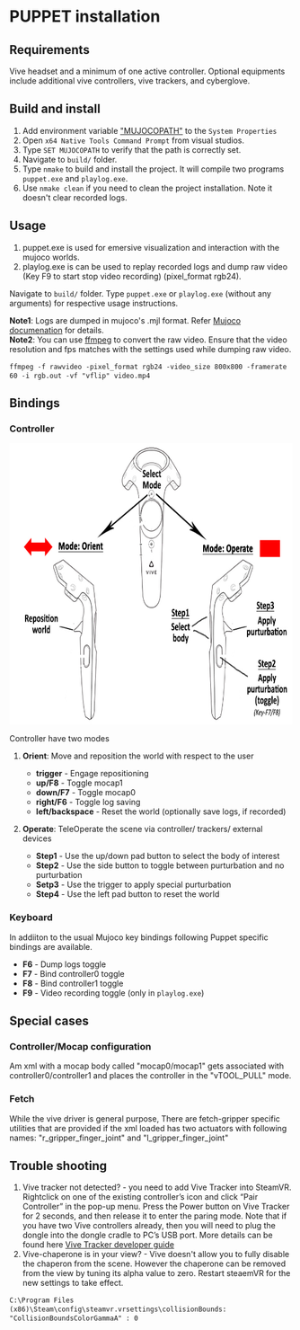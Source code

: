 # PUPPET installation

## Requirements
Vive headset and a minimum of one active controller. Optional equipments include additional vive controllers, vive trackers, and cyberglove.

## Build and install
1. Add environment variable ["MUJOCOPATH"](..//gallery//adding_system_variables.jpg) to the `System Properties`
2. Open `x64 Native Tools Command Prompt` from visual studios.
3. Type `SET MUJOCOPATH` to verify that the path is correctly set.
3. Navigate to `build/` folder.
4. Type `nmake` to build and install the project. It will compile two programs `puppet.exe` and `playlog.exe`.
5. Use `nmake clean` if you need to clean the project installation. Note it doesn't clear recorded logs.

## Usage
1. puppet.exe is used for emersive visualization and interaction with the mujoco worlds.
2. playlog.exe is can be used to replay recorded logs and dump raw video (Key F9 to start stop video recording) (pixel_format rgb24).   

Navigate to `build/` folder. Type `puppet.exe` or `playlog.exe` (without any arguments) for respective usage instructions. 

**Note1**: Logs are dumped in mujoco's .mjl format. Refer [Mujoco documenation](http://www.mujoco.org/book/haptix.html#uiRecord) for details.  
**Note2**: You can use [ffmpeg](https://ffmpeg.org/) to convert the raw video. Ensure that the video resolution and fps matches with the settings used while dumping raw video.
```
ffmpeg -f rawvideo -pixel_format rgb24 -video_size 800x800 -framerate 60 -i rgb.out -vf "vflip" video.mp4
```


## Bindings
### Controller
<p align="center"><img src="../vive/controller_bindings.jpg" alt="Controller bindings" height="500"/></p>

Controller have two modes

1. **Orient**:  Move and reposition the world with respect to the user
    * __trigger__ - Engage repositioning
    * __up/F8__      - Toggle mocap1
    * __down/F7__    - Toggle mocap0
    * __right/F6__   - Toggle log saving
    * __left/backspace__    - Reset the world (optionally save logs, if recorded) 

2. **Operate**:  TeleOperate the scene via controller/ trackers/ external devices
    * __Step1__ - Use the up/down pad button to select the body of interest 
    * __Step2__ - Use the side button to toggle between purturbation and no purturbation
    * __Setp3__ - Use the trigger to apply special purturbation
    * __Step4__ - Use the left pad button to reset the world


### Keyboard
In addiiton to the usual Mujoco key bindings following Puppet specific bindings are available. 
* __F6__ - Dump logs toggle
* __F7__ - Bind controller0 toggle
* __F8__ - Bind controller1 toggle
* __F9__ - Video recording toggle (only in `playlog.exe`)


## Special cases 

### Controller/Mocap configuration
Am xml with a mocap body called "mocap0/mocap1" gets associated with controller0/controller1 and places the controller in the "vTOOL_PULL" mode.

### Fetch
While the vive driver is general purpose, There are fetch-gripper specific utilities that are provided if the xml loaded has two actuators with following names: "r_gripper_finger_joint" and "l_gripper_finger_joint"

## Trouble shooting 
1. Vive tracker not detected? - you need to add Vive Tracker into SteamVR. Rightclick on one of the existing controller’s icon and click “Pair Controller” in the pop-up menu. Press the Power button on Vive Tracker for 2 seconds, and then release it to enter the paring mode. Note that if you have two Vive controllers already, then you will need to plug the dongle into the dongle cradle to PC’s USB port. More details can be found here [Vive Tracker developer guide](https://dl.vive.com/Tracker/Guideline/HTC_Vive_Tracker_Developer_Guidelines_v1.3.pdf)
2. Vive-chaperone is in your view? - Vive doesn't allow you to fully disable the chaperon from the scene. However the chaperone can be removed from the view by tuning its alpha value to zero. Restart steaemVR for the new settings to take effect. 
```
C:\Program Files (x86)\Steam\config\steamvr.vrsettings\collisionBounds: "CollisionBoundsColorGammaA" : 0
``` 
